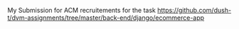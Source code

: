 My Submission for ACM recruitements for the task https://github.com/dush-t/dvm-assignments/tree/master/back-end/django/ecommerce-app

